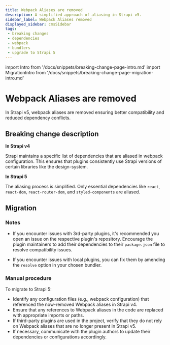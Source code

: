 ```yaml
---
title: Webpack Aliases are removed
description: A simplified approach of aliasing in Strapi v5. 
sidebar_label: Webpack Aliases removed
displayed_sidebar: cmsSidebar
tags:
 - breaking changes
 - dependencies
 - webpack
 - bundlers
 - upgrade to Strapi 5
---
```


import Intro from '/docs/snippets/breaking-change-page-intro.md'
import MigrationIntro from '/docs/snippets/breaking-change-page-migration-intro.md'

# Webpack Aliases are removed

In Strapi v5, webpack aliases are removed ensuring better compatibility and reduced dependency conflicts.

<Intro />
<BreakingChangeIdCard plugins />

## Breaking change description

<SideBySideContainer>

<SideBySideColumn>

**In Strapi v4**

Strapi maintains a specific list of dependencies that are aliased in webpack configuration. This ensures that plugins consistently use Strapi versions of certain libraries like the design-system.

</SideBySideColumn>

<SideBySideColumn>

**In Strapi 5**

The aliasing process is simplified. Only essential dependencies like `react`, `react-dom`, `react-router-dom`, and `styled-components` are aliased.

</SideBySideColumn>

</SideBySideContainer>

## Migration

<MigrationIntro />

### Notes

- If you encounter issues with 3rd-party plugins, it's recommended you open an issue on the respective plugin's repository. Encourage the plugin maintainers to add their dependencies to their `package.json` file to resolve compatibility issues.

- If you encounter issues with local plugins, you can fix them by amending the `resolve` option in your chosen bundler.

### Manual procedure

To migrate to Strapi 5:

- Identify any configuration files (e.g., webpack configuration) that referenced the now-removed Webpack aliases in Strapi v4.
- Ensure that any references to Webpack aliases in the code are replaced with appropriate imports or paths.
- If third-party plugins are used in the project, verify that they do not rely on Webpack aliases that are no longer present in Strapi v5.
- If necessary, communicate with the plugin authors to update their dependencies or configurations accordingly.
